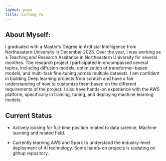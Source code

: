 ```yaml
---
layout: page
title: Jinhong Yu
---
```


## About Myself:

I graduated with a Master's Degree in Artificial Intelligence from Northeastern University in December 2023. Over the year, I was working as a Teaching and Research Assitance in Northeastern University for several monthes. The research project I participated in encompassed several topics, including diffusion models, optimization of transformer-based models, and multi-task fine-tuning across multiple datasets. I am confident in building Deep learning projects from scratch and have a fair understanding of how to customize them based on the different requirements of the project. I also have hands-on experience with the AWS platform, specifically in training, tuning, and deploying machine learning models.


## Current Status

- Actively looking for full-time position related to data science, Machine learning and related field.

- Currently learning AWS and Spark to understand the industry-level deployment of AI technology. Some hands-on projects is updating on githup repository.